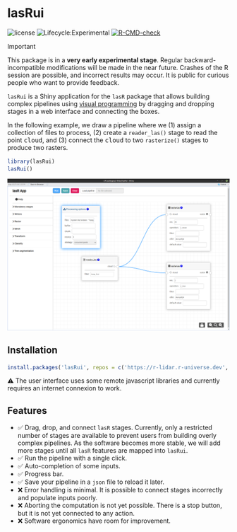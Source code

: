 # lasRui

![license](https://img.shields.io/badge/Licence-GPL--3-blue.svg)
![Lifecycle:Experimental](https://img.shields.io/badge/Lifecycle-Experimental-990000)
[![R-CMD-check](https://github.com/r-lidar/lasR/actions/workflows/R-CMD-check.yaml/badge.svg)](https://github.com/r-lidar/lasRui/actions/workflows/R-CMD-check.yaml)

> [!IMPORTANT]  
> This package is in a **very early experimental stage**. Regular backward-incompatible modifications will be made in the near future. Crashes of the R session are possible, and incorrect results may occur. It is public for curious people who want to provide feedback.

`lasRui` is a Shiny application for the `lasR` package that allows building complex pipelines using [visual programming](https://bitspark.de/blog/what-is-visual-programming) by dragging and dropping stages in a web interface and connecting the boxes.

In the following example, we draw a pipeline where we (1) assign a collection of files to process, (2) create a `reader_las()` stage to read the point <kbd>cloud</kbd>, and (3) connect the <kbd>cloud</kbd> to two `rasterize()` stages to produce two rasters.

``` r
library(lasRui)
lasRui()
```

![](./man/figures/ui.png)

## Installation

```r
install.packages('lasRui', repos = c('https://r-lidar.r-universe.dev', 'https://cloud.r-project.org'))
```

⚠️ The user interface uses some remote javascript libraries and currently requires an internet connexion to work.

## Features

- :white_check_mark: Drag, drop, and connect `lasR` stages. Currently, only a restricted number of stages are available to prevent users from building overly complex pipelines. As the software becomes more stable, we will add more stages until all `lasR` features are mapped into `lasRui`.
- :white_check_mark: Run the pipeline with a single click.
- :white_check_mark: Auto-completion of some inputs.
- :white_check_mark: Progress bar.
- :white_check_mark: Save your pipeline in a `json` file to reload it later.
- :x: Error handling is minimal. It is possible to connect stages incorrectly and populate inputs poorly.
- :x: Aborting the computation is not yet possible. There is a stop button, but it is not yet connected to any action.
- :x: Software ergonomics have room for improvement.
